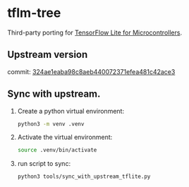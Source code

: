 # tflm-tree

Third-party porting for [TensorFlow Lite for Microcontrollers](https://github.com/tensorflow/tflite-micro).

## Upstream version

commit: [324ae1eaba98c8aeb440072371efea481c42ace3](https://github.com/tensorflow/tflite-micro/commit/324ae1eaba98c8aeb440072371efea481c42ace3)

## Sync with upstream.

1. Create a python virtual environment:
    ```bash
    python3 -m venv .venv
    ```

2. Activate the virtual environment:
    ```bash
    source .venv/bin/activate
    ```

3. run script to sync:
    ```bash
    python3 tools/sync_with_upstream_tflite.py
    ```
